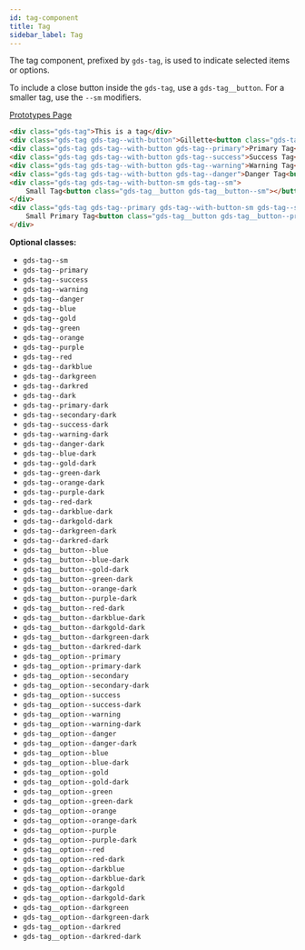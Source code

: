 ```yaml
---
id: tag-component
title: Tag
sidebar_label: Tag
---
```


The tag component, prefixed by `gds-tag`, is used to indicate selected items or options.

To include a close button inside the `gds-tag`, use a `gds-tag__button`. For a smaller tag, use the `--sm` modifiers.

<p style="margin-bottom: 0.8em">
    <a href="https://ds.gumgum.com/stable/index.html#gds-tag" target="_blank">Prototypes Page</a>
</p>

```html
<div class="gds-tag">This is a tag</div>
<div class="gds-tag gds-tag--with-button">Gillette<button class="gds-tag__button"></button></div>
<div class="gds-tag gds-tag--with-button gds-tag--primary">Primary Tag<button class="gds-tag__button gds-tag__button--primary"></button></div>
<div class="gds-tag gds-tag--with-button gds-tag--success">Success Tag<button class="gds-tag__button gds-tag__button--success"></button></div>
<div class="gds-tag gds-tag--with-button gds-tag--warning">Warning Tag<button class="gds-tag__button gds-tag__button--warning"></button></div>
<div class="gds-tag gds-tag--with-button gds-tag--danger">Danger Tag<button class="gds-tag__button gds-tag__button--danger"></button></div>
<div class="gds-tag gds-tag--with-button-sm gds-tag--sm">
    Small Tag<button class="gds-tag__button gds-tag__button--sm"></button>
</div>
<div class="gds-tag gds-tag--primary gds-tag--with-button-sm gds-tag--sm">
    Small Primary Tag<button class="gds-tag__button gds-tag__button--primary gds-tag__button--sm"></button>
</div>
```

__Optional classes:__

- `gds-tag--sm`
- `gds-tag--primary`
- `gds-tag--success`
- `gds-tag--warning`
- `gds-tag--danger`
- `gds-tag--blue`
- `gds-tag--gold`
- `gds-tag--green`
- `gds-tag--orange`
- `gds-tag--purple`
- `gds-tag--red`
- `gds-tag--darkblue`
- `gds-tag--darkgreen`
- `gds-tag--darkred`
- `gds-tag--dark`
- `gds-tag--primary-dark`
- `gds-tag--secondary-dark`
- `gds-tag--success-dark`
- `gds-tag--warning-dark`
- `gds-tag--danger-dark`
- `gds-tag--blue-dark`
- `gds-tag--gold-dark`
- `gds-tag--green-dark`
- `gds-tag--orange-dark`
- `gds-tag--purple-dark`
- `gds-tag--red-dark`
- `gds-tag--darkblue-dark`
- `gds-tag--darkgold-dark`
- `gds-tag--darkgreen-dark`
- `gds-tag--darkred-dark`
- `gds-tag__button--blue`
- `gds-tag__button--blue-dark`
- `gds-tag__button--gold-dark`
- `gds-tag__button--green-dark`
- `gds-tag__button--orange-dark`
- `gds-tag__button--purple-dark`
- `gds-tag__button--red-dark`
- `gds-tag__button--darkblue-dark`
- `gds-tag__button--darkgold-dark`
- `gds-tag__button--darkgreen-dark`
- `gds-tag__button--darkred-dark`
- `gds-tag__option--primary`
- `gds-tag__option--primary-dark`
- `gds-tag__option--secondary`
- `gds-tag__option--secondary-dark`
- `gds-tag__option--success`
- `gds-tag__option--success-dark`
- `gds-tag__option--warning`
- `gds-tag__option--warning-dark`
- `gds-tag__option--danger`
- `gds-tag__option--danger-dark`
- `gds-tag__option--blue`
- `gds-tag__option--blue-dark`
- `gds-tag__option--gold`
- `gds-tag__option--gold-dark`
- `gds-tag__option--green`
- `gds-tag__option--green-dark`
- `gds-tag__option--orange`
- `gds-tag__option--orange-dark`
- `gds-tag__option--purple`
- `gds-tag__option--purple-dark`
- `gds-tag__option--red`
- `gds-tag__option--red-dark`
- `gds-tag__option--darkblue`
- `gds-tag__option--darkblue-dark`
- `gds-tag__option--darkgold`
- `gds-tag__option--darkgold-dark`
- `gds-tag__option--darkgreen`
- `gds-tag__option--darkgreen-dark`
- `gds-tag__option--darkred`
- `gds-tag__option--darkred-dark`
